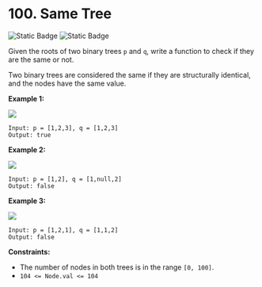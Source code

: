 # 100. Same Tree
![Static Badge](https://img.shields.io/badge/Easy-gray)
![Static Badge](https://img.shields.io/badge/python-3670A0?style=for-the-badge&logo=python&logoColor=ffdd54)

Given the roots of two binary trees `p` and `q`, write a function to check if they are the same or not.

Two binary trees are considered the same if they are structurally identical, and the nodes have the same value.

**Example 1:**

<img src="https://assets.leetcode.com/uploads/2020/12/20/ex1.jpg" />

```
Input: p = [1,2,3], q = [1,2,3]
Output: true

```

**Example 2:**

<img src="https://assets.leetcode.com/uploads/2020/12/20/ex2.jpg" />

```
Input: p = [1,2], q = [1,null,2]
Output: false

```

**Example 3:**

<img src="https://assets.leetcode.com/uploads/2020/12/20/ex3.jpg" />

```
Input: p = [1,2,1], q = [1,1,2]
Output: false

```

**Constraints:**

- The number of nodes in both trees is in the range `[0, 100]`.
- `104 <= Node.val <= 104`